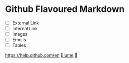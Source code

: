 # Github Flavoured Markdown
- [ ] External Link
- [ ] Internal Link
- [ ] Images
- [ ] Emojis
- [ ] Tables

https://help.github.com/en
[Blume](https://www.10wallpaper.com/wallpaper/1280x1024/1702/Pink_Gesang_Flower-2017_Flowers_HD_Wallpapers_1280x1024.jpg)
:orangutan:
